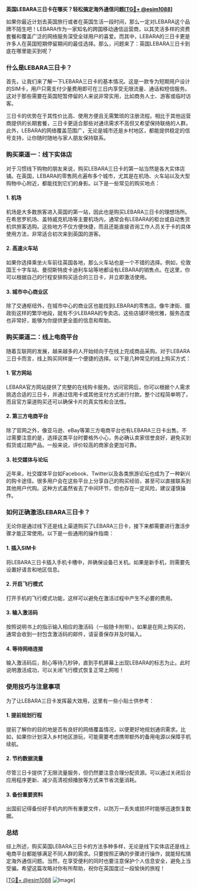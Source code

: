 **英国LEBARA三日卡在哪买？轻松搞定海外通信问题[[TG💪+ @esim1088](https://t.me/s/esim1088)]**

如果你最近计划去英国旅行或者在英国生活一段时间，那么一定对LEBARA这个品牌不陌生吧！LEBARA作为一家知名的跨国移动通信运营商，以其灵活多样的资费套餐和覆盖广泛的网络服务深受全球用户的喜爱。而其中，LEBARA的三日卡更是许多人在英国短期停留期间的最佳选择。那么，问题来了：英国LEBARA三日卡到底在哪里能买到呢？

### **什么是LEBARA三日卡？**

首先，让我们来了解一下LEBARA三日卡的基本情况。这是一款专为短期用户设计的SIM卡，用户只需支付少量费用即可在三日内享受无限流量、通话和短信服务。这对于那些需要在英国短暂停留的人来说非常实用，比如商务人士、游客或临时访客。

三日卡的优势在于其性价比高、使用方便且无需繁琐的注册流程。相比于其他运营商提供的长期套餐，三日卡更适合那些对通讯需求不高但又希望保持联络的人群。此外，LEBARA的网络覆盖范围广，无论是城市还是乡村地区，都能提供稳定的信号支持，让你随时随地与家人朋友保持联系。

### **购买渠道一：线下实体店**

对于习惯线下购物的朋友来说，购买LEBARA三日卡的第一站当然是各大实体店铺。在英国，LEBARA的零售网点遍布多个城市，尤其是在机场、火车站以及大型购物中心附近，都能找到它们的身影。以下是一些常见的购买地点：

#### **1. 机场**
机场是大多数旅客进入英国的第一站，因此也是购买LEBARA三日卡的理想场所。在希思罗机场、盖特威克机场等主要机场内，通常会有LEBARA的柜台或自动售货机供旅客选购。这些地方不仅方便快捷，而且还能直接咨询工作人员关于卡的具体使用方法，非常适合初次来到英国的游客。

#### **2. 高速火车站**
如果你选择乘坐火车前往英国各地，那么火车站也是一个不错的选择。例如，伦敦国王十字车站、曼彻斯特皮卡迪利车站等地都设有LEBARA的销售点。在这里，你可以根据自己的行程安排购买适合的三日卡，并立即激活使用。

#### **3. 城市中心商业区**
除了交通枢纽外，在城市中心的商业区也能找到LEBARA的零售店。像牛津街、摄政街这样的繁华地段，就有不少LEBARA的专卖店。这些店铺环境优雅，服务态度也非常好，能够为你提供更全面的信息和帮助。

### **购买渠道二：线上电商平台**

随着互联网的发展，越来越多的人开始倾向于在线上完成商品采购。对于LEBARA三日卡而言，线上购买同样是一个便捷的选择。以下是几种常见的线上购买方式：

#### **1. 官方网站**
LEBARA官方网站提供了完整的在线购卡服务。访问官网后，你可以根据个人需求挑选合适的三日卡，并通过信用卡或其他支付方式进行付款。整个过程简单明了，而且官方渠道购买还可以确保卡片的真实性和合法性。

#### **2. 第三方电商平台**
除了官网之外，像亚马逊、eBay等第三方电商平台也有LEBARA三日卡出售。不过需要注意的是，选择这类平台时要格外小心，务必确认卖家信誉良好，避免买到假货或过期产品。一般来说，评价较高的商家会更加可靠。

#### **3. 社交媒体与论坛**
近年来，社交媒体平台如Facebook、Twitter以及各类旅游论坛也成为了一种新兴的购卡途径。很多用户会在这些平台上分享自己的购买经验，甚至可以直接联系到其他用户代购。这种方式虽然省去了中间环节，但也存在一定风险，建议谨慎操作。

### **如何正确激活LEBARA三日卡？**

无论你是通过线下还是线上渠道购买了LEBARA三日卡，接下来都需要进行激活步骤才能正常使用。以下是一些通用的操作指南：

#### **1. 插入SIM卡**
将LEBARA三日卡插入手机卡槽中，并确保设备已关机。如果是新手机，则需要先设置好语言和地区信息。

#### **2. 开启飞行模式**
打开手机的飞行模式功能，这样可以避免在激活过程中产生不必要的费用。

#### **3. 输入激活码**
按照说明书上的指示输入相应的激活码（一般随卡附带）。如果是在网上购买的，通常会收到一封包含激活码的邮件，请妥善保存并及时输入。

#### **4. 等待网络连接**
输入激活码后，耐心等待几秒钟，直到手机屏幕上出现LEBARA的标志为止。此时说明激活成功，可以关闭飞行模式恢复正常上网啦！

### **使用技巧与注意事项**

为了让LEBARA三日卡发挥最大效用，这里有一些小贴士供参考：

#### **1. 提前规划行程**
提前了解你的目的地是否有良好的网络覆盖情况，以便更好地规划通讯需求。比如，如果你计划深入乡村地区游玩，可能需要考虑携带额外的备用电源以保障手机续航。

#### **2. 节约数据流量**
尽管三日卡提供了无限流量服务，但仍然要注意合理分配资源。可以通过关闭后台应用程序更新、减少高清视频播放等方式来节省流量消耗。

#### **3. 备份重要资料**
出国前记得备份好手机内的所有重要文件，以防万一丢失或损坏时能够迅速恢复数据。

### **总结**

综上所述，购买英国LEBARA三日卡的方法多种多样，无论是线下实体店还是线上电商平台都能够满足不同人群的需求。只要按照正确的步骤进行操作，就能轻松搞定海外通信问题。当然，在享受便利的同时也要注意保护个人信息安全，避免上当受骗。希望这篇攻略对你有所帮助，祝你在英国度过一段愉快的旅程！

[[TG💪+ @esim1088](https://t.me/s/esim1088) ![Image](https://i.postimg.cc/4NQfJmqS/Snipaste-2025-05-13-00-14-12.png)]
